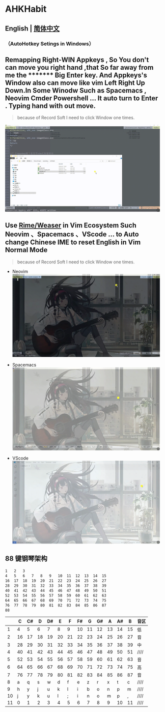 
# AHKHabit
## English | [简体中文](https://github.com/WingDust/AHKHabit/README.zh_CN.md)

### （AutoHotkey Setings in Windows）



## Remapping Right-WIN  Appkeys , So You don't can move you right hand ,that So far away from me the ******* Big Enter key. And Appkeys's Window also can move like vim Left Right Up Down.In Some Winodw Such as Spacemacs , Neovim Cmder Powershell ... It auto turn to Enter . Typing hand with out move.
  > because of Record Soft I need to click Window one times.

![1](1.gif)


## Use [Rime/Weaser](https://github.com/rime/weasel) in Vim Ecosystem Such Neovim 、Spacemacs 、VScode ... to Auto change Chinese IME to reset English in Vim Normal Mode

  > because of Record Soft I need to click Window one times.


  - Neovim
    ![2](2.gif)

  - Spacemacs
    ![3](3.gif)

  - VScode
    ![4](4.gif)
    

## 88 键钢琴架构
    1   2   3
    4   5   6   7   8   9   10  11  12  13  14  15
    16  17  18  19  20  21  22  23  24  25  26  27
    28  29  30  31  32  33  34  35  36  37  38  39
    40  41  42  43  44  45  46  47  48  49  50  51
    52  53  54  55  56  57  58  59  60  61  62  63
    64  65  66  67  68  69  70  71  72  73  74  75
    76  77  78  79  80  81  82  83  84  85  86  87
    88
    
|     | C   | C#  | D   | D#  | E   | F   | F#  | G   | G#  | A   | A#  | B   | 音区   |
| --- | --- | --- | --- | --- | --- | --- | --- | --- | --- | --- | --- | --- | ---- |
| 1   | 4   | 5   | 6   | 7   | 8   | 9   | 10  | 11  | 12  | 13  | 14  | 15  | 低    |
| 2   | 16  | 17  | 18  | 19  | 20  | 21  | 22  | 23  | 24  | 25  | 26  | 27  | 音    |
| 3   | 28  | 29  | 30  | 31  | 32  | 33  | 34  | 35  | 36  | 37  | 38  | 39  | 中    |
| 4   | 40  | 41  | 42  | 43  | 44  | 45  | 46  | 47  | 48  | 49  | 50  | 51  | //// |
| 5   | 52  | 53  | 54  | 55  | 56  | 57  | 58  | 59  | 60  | 61  | 62  | 63  | 音    |
| 6   | 64  | 65  | 66  | 67  | 68  | 69  | 70  | 71  | 72  | 73  | 74  | 75  | 高    |
| 7   | 76  | 77  | 78  | 79  | 80  | 81  | 82  | 83  | 84  | 85  | 86  | 87  | 音    |
| 8   | a   | q   | s   | w   | d   | f   | e   | z   | r   | x   | t   | c   | //// |
| 9   | h   | y   | j   | u   | k   | l   | i   | b   | o   | n   | p   | m   | //// |
| 10  | j   | y   | k   | u   | l   | ;   | i   | n   | o   | m   | p   | ,   | //// |
| 11  | 0   | 1   | 2   | 3   | 4   | 5   | 6   | 7   | 8   | 9   | 10  | 11  | //// |
